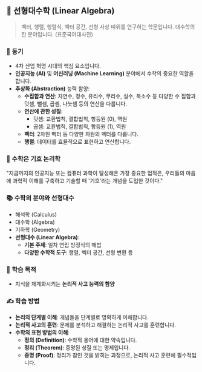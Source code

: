 ## 📐 선형대수학 (Linear Algebra)

> 벡터, 행렬, 행렬식, 벡터 공간, 선형 사상 따위를 연구하는 학문입니다. 대수학의 한 분야입니다. (표준국어대사전)

### 🚀 동기
*   4차 산업 혁명 시대의 핵심 요소입니다.
*   **인공지능 (AI)** 및 **머신러닝 (Machine Learning)** 분야에서 수학의 중요한 역할을 합니다.
*   **추상화 (Abstraction)** 능력 함양:
    *   **수집합과 연산**: 자연수, 정수, 유리수, 무리수, 실수, 복소수 등 다양한 수 집합과 덧셈, 뺄셈, 곱셈, 나눗셈 등의 연산을 다룹니다.
    *   **연산에 관한 성질**:
        *   덧셈: 교환법칙, 결합법칙, 항등원 (0), 역원
        *   곱셈: 교환법칙, 결합법칙, 항등원 (1), 역원
    *   **벡터**: 2차원 벡터 등 다양한 차원의 벡터를 다룹니다.
    *   **행렬**: 데이터를 효율적으로 표현하고 연산합니다.

### 🧠 수학은 기호 논리학
"지금까지의 인공지능 또는 컴퓨터 과학이 달성해온 가장 중요한 업적은, 우리들의 마음에 과학적 이해를 구축하고 기술할 때 '기호'라는 개념을 도입한 것이다."

### 📚 수학의 분야와 선형대수
*   해석학 (Calculus)
*   대수학 (Algebra)
*   기하학 (Geometry)
*   **선형대수 (Linear Algebra)**:
    *   **기본 주제**: 일차 연립 방정식의 해법
    *   **다양한 수학적 도구**: 행렬, 벡터 공간, 선형 변환 등

### 🎯 학습 목적
*   지식을 체계화시키는 **논리적 사고 능력의 함양**

### ✍️ 학습 방법
*   **논리의 단계별 이해**: 개념들을 단계별로 명확하게 이해합니다.
*   **논리적 사고의 훈련**: 문제를 분석하고 해결하는 논리적 사고를 훈련합니다.
*   **수학의 표현 방법의 이해**:
    *   **정의 (Definition)**: 수학적 용어에 대한 약속입니다.
    *   **정리 (Theorem)**: 증명된 성질 또는 명제입니다.
    *   **증명 (Proof)**: 정리가 참인 것을 밝히는 과정으로, 논리적 사고 훈련에 필수적입니다.